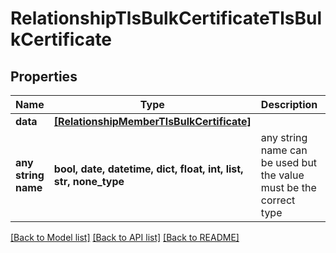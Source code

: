 # RelationshipTlsBulkCertificateTlsBulkCertificate


## Properties
Name | Type | Description | Notes
------------ | ------------- | ------------- | -------------
**data** | [**[RelationshipMemberTlsBulkCertificate]**](RelationshipMemberTlsBulkCertificate.md) |  | [optional] 
**any string name** | **bool, date, datetime, dict, float, int, list, str, none_type** | any string name can be used but the value must be the correct type | [optional]

[[Back to Model list]](../README.md#documentation-for-models) [[Back to API list]](../README.md#documentation-for-api-endpoints) [[Back to README]](../README.md)


